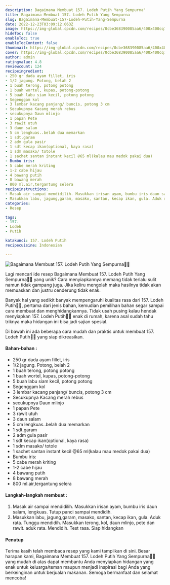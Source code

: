 ```yaml
---
description: Bagaimana Membuat 157. Lodeh Putih Yang Sempurna"
title: Bagaimana Membuat 157. Lodeh Putih Yang Sempurna
slug: Bagaimana-Membuat-157-Lodeh-Putih-Yang-Sempurna
date: 2022-12-23T03:09:12.063Z
image: https://img-global.cpcdn.com/recipes/0cbe368390085aa6/400x400cq70/photo.jpg
hideToc: false
enableToc: true
enableTocContent: false
thumbnail: https://img-global.cpcdn.com/recipes/0cbe368390085aa6/400x400cq70/photo.jpg
cover: https://img-global.cpcdn.com/recipes/0cbe368390085aa6/400x400cq70/photo.jpg
author: admin
ratingvalue: 4.8
reviewcount: 124
recipeingredient:
- 250 gr dada ayam fillet, iris
- 1/2 jagung. Potong, belah 2
- 1 buah terong, potong potong
- 1 buah wortel, kupas, potong-potong
- 5 buah labu siam kecil, potong potong
- Segenggam kol
- 3 lembar kacang panjang/ buncis, potong 3 cm
- Secukupnya Kacang merah rebus
- secukupnya Daun mlinjo
- 1 papan Pete
- 3 rawit utuh
- 3 daun salam
- 5 cm lengkuas..belah dua memarkan
- 1 sdt.garam
- 2 adm gula pasir
- 1 sdt kecap ikan(optional, kaya rasa)
- 1 sdm masako/ totole
- 1 sachet santan instant kecil @65 ml(kalau mau medok pakai dua)
- Bumbu iris:
- 5 cabe merah kriting
- 1-2 cabe hijau
- 4 bawang putih
- 8 bawang merah
- 800 ml.air,tergantung selera
recipeinstructions:
- Masak air sampai mendidilih. Masukkan irisan ayam, bumbu iris daun salam, lengkuas. Tutup panci sampai mendidih.
- Masukkan labu, jagung,garam, masako, santan, kecap ikan, gula. Aduk rata. Tunggu mendidih. Masukkan terong, kol, daun mlinjo, pete dan rawit. aduk rata. Mendidih. Test rasa. Siap hidangkan
categories:
- Resep

tags:
- 157.
- Lodeh
- Putih

katakunci: 157. Lodeh Putih
recipecuisine: Indonesian

---
```


![Bagaimana Membuat 157. Lodeh Putih Yang Sempurna👩‍🍳](https://img-global.cpcdn.com/recipes/0cbe368390085aa6/400x400cq70/photo.jpg)

Lagi mencari ide resep Bagaimana Membuat 157. Lodeh Putih Yang Sempurna👩‍🍳 yang unik? Cara menyiapkannya memang tidak terlalu sulit namun tidak gampang juga. Jika keliru mengolah maka hasilnya tidak akan memuaskan dan justru cenderung tidak enak.

Banyak hal yang sedikit banyak mempengaruhi kualitas rasa dari 157. Lodeh Putih👩‍🍳, pertama dari jenis bahan, kemudian pemilihan bahan segar sampai cara membuat dan menghidangkannya. Tidak usah pusing kalau hendak menyiapkan 157. Lodeh Putih👩‍🍳 enak di rumah, karena asal sudah tahu triknya maka hidangan ini bisa jadi sajian spesial.

Di bawah ini ada beberapa cara mudah dan praktis untuk membuat 157. Lodeh Putih👩‍🍳 yang siap dikreasikan.

<!--inarticleads1-->

#### Bahan-bahan :

- 250 gr dada ayam fillet, iris
- 1/2 jagung. Potong, belah 2
- 1 buah terong, potong potong
- 1 buah wortel, kupas, potong-potong
- 5 buah labu siam kecil, potong potong
- Segenggam kol
- 3 lembar kacang panjang/ buncis, potong 3 cm
- Secukupnya Kacang merah rebus
- secukupnya Daun mlinjo
- 1 papan Pete
- 3 rawit utuh
- 3 daun salam
- 5 cm lengkuas..belah dua memarkan
- 1 sdt.garam
- 2 adm gula pasir
- 1 sdt kecap ikan(optional, kaya rasa)
- 1 sdm masako/ totole
- 1 sachet santan instant kecil @65 ml(kalau mau medok pakai dua)
- Bumbu iris:
- 5 cabe merah kriting
- 1-2 cabe hijau
- 4 bawang putih
- 8 bawang merah
- 800 ml.air,tergantung selera

<!--inarticleads2-->

#### Langkah-langkah membuat :

1. Masak air sampai mendidilih. Masukkan irisan ayam, bumbu iris daun salam, lengkuas. Tutup panci sampai mendidih.
1. Masukkan labu, jagung,garam, masako, santan, kecap ikan, gula. Aduk rata. Tunggu mendidih. Masukkan terong, kol, daun mlinjo, pete dan rawit. aduk rata. Mendidih. Test rasa. Siap hidangkan

#### Penutup

Terima kasih telah membaca resep yang kami tampilkan di sini. Besar harapan kami, Bagaimana Membuat 157. Lodeh Putih Yang Sempurna👩‍🍳 yang mudah di atas dapat membantu Anda menyiapkan hidangan yang enak untuk keluarga/teman maupun menjadi inspirasi bagi Anda yang berkeinginan untuk berjualan makanan. Semoga bermanfaat dan selamat mencoba!